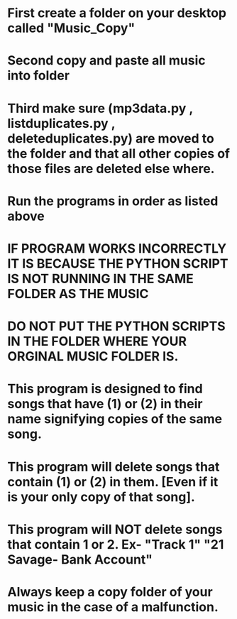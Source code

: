 # First create a folder on your desktop called "Music_Copy"
# Second copy and paste all music into folder
# Third make sure (mp3data.py , listduplicates.py , deleteduplicates.py) are moved to the folder and that all other copies of those files are deleted else where.
# Run the programs in order as listed above
# IF PROGRAM WORKS INCORRECTLY IT IS BECAUSE THE PYTHON SCRIPT IS NOT RUNNING IN THE SAME FOLDER AS THE MUSIC
# DO NOT PUT THE PYTHON SCRIPTS IN THE FOLDER WHERE YOUR ORGINAL MUSIC FOLDER IS.
# This program is designed to find songs that have (1) or (2) in their name signifying copies of the same song.
# This program will delete songs that contain (1) or (2) in them. [Even if it is your only copy of that song].
# This program will NOT delete songs that contain 1 or 2. Ex- "Track 1" "21 Savage- Bank Account"
# Always keep a copy folder of your music in the case of a malfunction.
